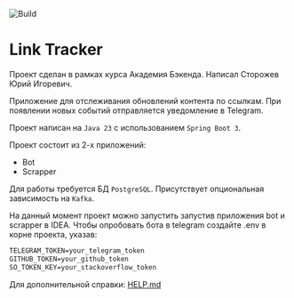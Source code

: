 ![Build](https://github.com/central-university-dev/backend-academy-2025-spring-template/actions/workflows/build.yaml/badge.svg)

# Link Tracker

<!-- этот файл можно и нужно менять -->

Проект сделан в рамках курса Академия Бэкенда. Написал Сторожев Юрий Игоревич.

Приложение для отслеживания обновлений контента по ссылкам.
При появлении новых событий отправляется уведомление в Telegram.

Проект написан на `Java 23` с использованием `Spring Boot 3`.

Проект состоит из 2-х приложений:
* Bot
* Scrapper

Для работы требуется БД `PostgreSQL`. Присутствует опциональная зависимость на `Kafka`.

На данный момент проект можно запустить запустив приложения bot и scrapper в IDEA.
Чтобы опробовать бота в telegram создайтe .env в корне проекта, указав:

```cmd
TELEGRAM_TOKEN=your_telegram_token
GITHUB_TOKEN=your_github_token
SO_TOKEN_KEY=your_stackoverflow_token
```

Для дополнительной справки: [HELP.md](./HELP.md)
